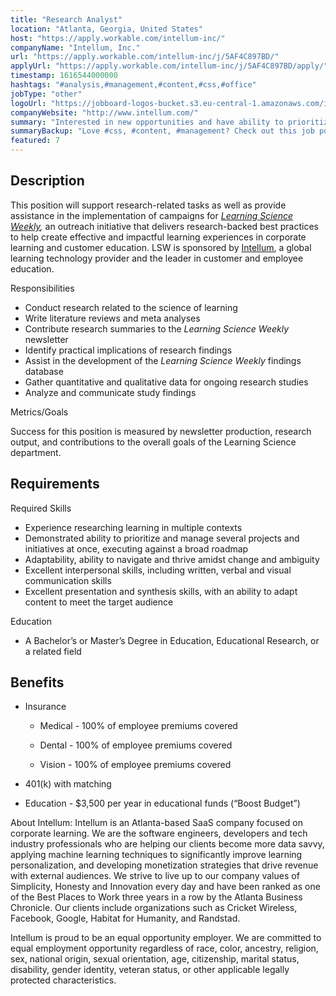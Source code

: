 ```yaml
---
title: "Research Analyst"
location: "Atlanta, Georgia, United States"
host: "https://apply.workable.com/intellum-inc/"
companyName: "Intellum, Inc."
url: "https://apply.workable.com/intellum-inc/j/5AF4C897BD/"
applyUrl: "https://apply.workable.com/intellum-inc/j/5AF4C897BD/apply/"
timestamp: 1616544000000
hashtags: "#analysis,#management,#content,#css,#office"
jobType: "other"
logoUrl: "https://jobboard-logos-bucket.s3.eu-central-1.amazonaws.com/intellum-inc-"
companyWebsite: "http://www.intellum.com/"
summary: "Interested in new opportunities and have ability to prioritize and manage several projects and initiatives at once? Intellum has a job opening for a Research Analyst."
summaryBackup: "Love #css, #content, #management? Check out this job post!"
featured: 7
---
```


## Description

This position will support research-related tasks as well as provide assistance in the implementation of campaigns for [_Learning Science Weekly_](https://www.learningscienceweekly.com/)_,_ an outreach initiative that delivers research-backed best practices to help create effective and impactful learning experiences in corporate learning and customer education. LSW is sponsored by [Intellum](https://www.intellum.com/), a global learning technology provider and the leader in customer and employee education.

Responsibilities

*   Conduct research related to the science of learning
*   Write literature reviews and meta analyses
*   Contribute research summaries to the _Learning Science Weekly_ newsletter
*   Identify practical implications of research findings
*   Assist in the development of the _Learning Science Weekly_ findings database
*   Gather quantitative and qualitative data for ongoing research studies
*   Analyze and communicate study findings

Metrics/Goals

Success for this position is measured by newsletter production, research output, and contributions to the overall goals of the Learning Science department.

## Requirements

Required Skills

*   Experience researching learning in multiple contexts
*   Demonstrated ability to prioritize and manage several projects and initiatives at once, executing against a broad roadmap
*   Adaptability, ability to navigate and thrive amidst change and ambiguity
*   Excellent interpersonal skills, including written, verbal and visual communication skills
*   Excellent presentation and synthesis skills, with an ability to adapt content to meet the target audience

Education

*   A Bachelor’s or Master’s Degree in Education, Educational Research, or a related field

## Benefits

*   Insurance
    
    *   Medical - 100% of employee premiums covered
    
    *   Dental - 100% of employee premiums covered
    
    *   Vision - 100% of employee premiums covered
*   401(k) with matching
*   Education - $3,500 per year in educational funds (“Boost Budget”)

About Intellum: Intellum is an Atlanta-based SaaS company focused on corporate learning. We are the software engineers, developers and tech industry professionals who are helping our clients become more data savvy, applying machine learning techniques to significantly improve learning personalization, and developing monetization strategies that drive revenue with external audiences. We strive to live up to our company values of Simplicity, Honesty and Innovation every day and have been ranked as one of the Best Places to Work three years in a row by the Atlanta Business Chronicle. Our clients include organizations such as Cricket Wireless, Facebook, Google, Habitat for Humanity, and Randstad.

Intellum is proud to be an equal opportunity employer. We are committed to equal employment opportunity regardless of race, color, ancestry, religion, sex, national origin, sexual orientation, age, citizenship, marital status, disability, gender identity, veteran status, or other applicable legally protected characteristics.

